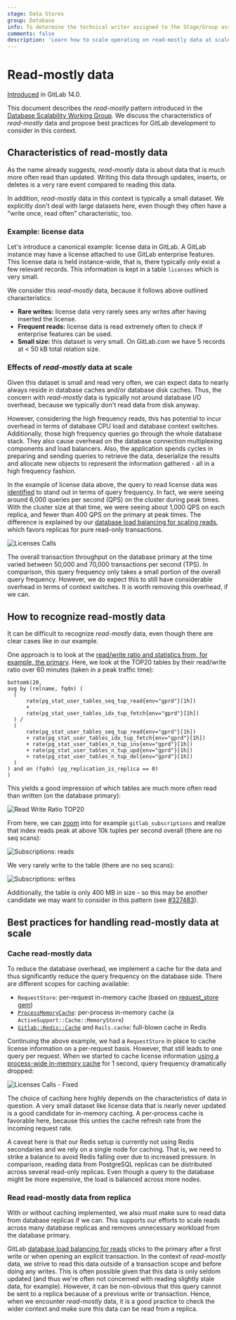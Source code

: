 ```yaml
---
stage: Data Stores
group: Database
info: To determine the technical writer assigned to the Stage/Group associated with this page, see https://about.gitlab.com/handbook/engineering/ux/technical-writing/#assignments
comments: false
description: 'Learn how to scale operating on read-mostly data at scale'
---
```


# Read-mostly data

[Introduced](https://gitlab.com/gitlab-org/gitlab/-/issues/326037) in GitLab 14.0.

This document describes the *read-mostly* pattern introduced in the
[Database Scalability Working Group](https://about.gitlab.com/company/team/structure/working-groups/database-scalability/#read-mostly-data).
We discuss the characteristics of *read-mostly* data and propose best practices for GitLab development
to consider in this context.

## Characteristics of read-mostly data

As the name already suggests, *read-mostly* data is about data that is much more often read than
updated. Writing this data through updates, inserts, or deletes is a very rare event compared to
reading this data.

In addition, *read-mostly* data in this context is typically a small dataset. We explicitly don't deal
with large datasets here, even though they often have a "write once, read often" characteristic, too.

### Example: license data

Let's introduce a canonical example: license data in GitLab. A GitLab instance may have a license
attached to use GitLab enterprise features. This license data is held instance-wide, that
is, there typically only exist a few relevant records. This information is kept in a table
`licenses` which is very small.

We consider this *read-mostly* data, because it follows above outlined characteristics:

- **Rare writes:** license data very rarely sees any writes after having inserted the license.
- **Frequent reads:** license data is read extremely often to check if enterprise features can be used.
- **Small size:** this dataset is very small. On GitLab.com we have 5 records at < 50 kB total relation size.

### Effects of *read-mostly* data at scale

Given this dataset is small and read very often, we can expect data to nearly always reside in
database caches and/or database disk caches. Thus, the concern with *read-mostly* data is typically
not around database I/O overhead, because we typically don't read data from disk anyway.

However, considering the high frequency reads, this has potential to incur overhead in terms of
database CPU load and database context switches. Additionally, those high frequency queries go
through the whole database stack. They also cause overhead on the database connection
multiplexing components and load balancers. Also, the application spends cycles in preparing and
sending queries to retrieve the data, deserialize the results and allocate new objects to represent
the information gathered - all in a high frequency fashion.

In the example of license data above, the query to read license data was
[identified](https://gitlab.com/gitlab-org/gitlab/-/issues/292900) to stand out in terms of query
frequency. In fact, we were seeing around 6,000 queries per second (QPS) on the cluster during peak
times. With the cluster size at that time, we were seeing about 1,000 QPS on each replica, and fewer
than 400 QPS on the primary at peak times. The difference is explained by our
[database load balancing for scaling reads](https://gitlab.com/gitlab-org/gitlab/-/blob/master/ee/lib/gitlab/database/load_balancing.rb),
which favors replicas for pure read-only transactions.

![Licenses Calls](img/read_mostly_licenses_calls_v14_2.png)

The overall transaction throughput on the database primary at the time varied between 50,000 and
70,000 transactions per second (TPS). In comparison, this query frequency only takes a small
portion of the overall query frequency. However, we do expect this to still have considerable
overhead in terms of context switches. It is worth removing this overhead, if we can.

## How to recognize read-mostly data

It can be difficult to recognize *read-mostly* data, even though there are clear cases like in our
example.

One approach is to look at the [read/write ratio and statistics from, for example, the primary](https://bit.ly/3frdtyz). Here, we look at the TOP20 tables by their read/write ratio over 60 minutes (taken in a peak traffic time):

```plaintext
bottomk(20,
avg by (relname, fqdn) (
  (
      rate(pg_stat_user_tables_seq_tup_read{env="gprd"}[1h])
      +
      rate(pg_stat_user_tables_idx_tup_fetch{env="gprd"}[1h])
  ) /
  (
      rate(pg_stat_user_tables_seq_tup_read{env="gprd"}[1h])
      + rate(pg_stat_user_tables_idx_tup_fetch{env="gprd"}[1h])
      + rate(pg_stat_user_tables_n_tup_ins{env="gprd"}[1h])
      + rate(pg_stat_user_tables_n_tup_upd{env="gprd"}[1h])
      + rate(pg_stat_user_tables_n_tup_del{env="gprd"}[1h])
  )
) and on (fqdn) (pg_replication_is_replica == 0)
)
```

This yields a good impression of which tables are much more often read than written (on the database
primary):

![Read Write Ratio TOP20](img/read_mostly_readwriteratio_v14_2.png)

From here, we can [zoom](https://bit.ly/2VmloX1) into for example `gitlab_subscriptions` and realize that index reads peak at above 10k tuples per second overall (there are no seq scans):

![Subscriptions: reads](img/read_mostly_subscriptions_reads_v14_2.png)

We very rarely write to the table (there are no seq scans):

![Subscriptions: writes](img/read_mostly_subscriptions_writes_v14_2.png)

Additionally, the table is only 400 MB in size - so this may be another candidate we may want to
consider in this pattern (see [#327483](https://gitlab.com/gitlab-org/gitlab/-/issues/327483)).

## Best practices for handling read-mostly data at scale

### Cache read-mostly data

To reduce the database overhead, we implement a cache for the data and thus significantly
reduce the query frequency on the database side. There are different scopes for caching available:

- `RequestStore`: per-request in-memory cache (based on [request_store gem](https://github.com/steveklabnik/request_store))
- [`ProcessMemoryCache`](https://gitlab.com/gitlab-org/gitlab/blob/master/lib/gitlab/process_memory_cache.rb#L4): per-process in-memory cache (a `ActiveSupport::Cache::MemoryStore`)
- [`Gitlab::Redis::Cache`](https://gitlab.com/gitlab-org/gitlab/blob/master/lib/gitlab/redis/cache.rb) and `Rails.cache`: full-blown cache in Redis

Continuing the above example, we had a `RequestStore` in place to cache license information on a
per-request basis. However, that still leads to one query per request. When we started to cache license information
[using a process-wide in-memory cache](https://gitlab.com/gitlab-org/gitlab/-/merge_requests/50318)
for 1 second, query frequency dramatically dropped:

![Licenses Calls - Fixed](img/read_mostly_licenses_fixed_v14_2.png)

The choice of caching here highly depends on the characteristics of data in question. A very small
dataset like license data that is nearly never updated is a good candidate for in-memory caching.
A per-process cache is favorable here, because this unties the cache refresh rate from the incoming
request rate.

A caveat here is that our Redis setup is currently not using Redis secondaries and we rely on a
single node for caching. That is, we need to strike a balance to avoid Redis falling over due to
increased pressure. In comparison, reading data from PostgreSQL replicas can be distributed across
several read-only replicas. Even though a query to the database might be more expensive, the
load is balanced across more nodes.

### Read read-mostly data from replica

With or without caching implemented, we also must make sure to read data from database replicas if
we can. This supports our efforts to scale reads across many database replicas and removes
unnecessary workload from the database primary.

GitLab [database load balancing for reads](https://gitlab.com/gitlab-org/gitlab/-/blob/master/ee/lib/gitlab/database/load_balancing.rb)
sticks to the primary after a first write or when opening an
explicit transaction. In the context of *read-mostly* data, we strive to read this data outside of a
transaction scope and before doing any writes. This is often possible given that this data is only
seldom updated (and thus we're often not concerned with reading slightly stale data, for example).
However, it can be non-obvious that this query cannot be sent to a replica because of a previous
write or transaction. Hence, when we encounter *read-mostly* data, it is a good practice to check the
wider context and make sure this data can be read from a replica.
